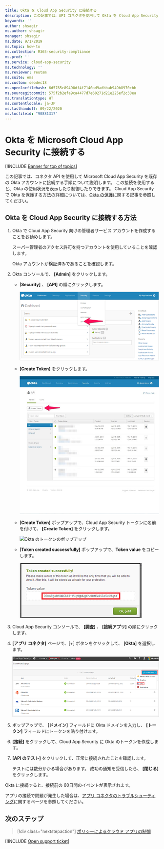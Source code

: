 ```yaml
---
title: Okta を Cloud App Security に接続する
description: この記事では、API コネクタを使用して Okta を Cloud App Security に接続し、使用状況を表示および制御する方法について説明します。
keywords: ''
author: shsagir
ms.author: shsagir
manager: shsagir
ms.date: 9/1/2019
ms.topic: how-to
ms.collection: M365-security-compliance
ms.prod: ''
ms.service: cloud-app-security
ms.technology: ''
ms.reviewer: reutam
ms.suite: ems
ms.custom: seodec18
ms.openlocfilehash: 6d5765c89498df4f7140ad9adbbab949b8970cbb
ms.sourcegitcommit: 575f2b2efa9ca4477d7e60271d21e225ef2c38ea
ms.translationtype: HT
ms.contentlocale: ja-JP
ms.lasthandoff: 09/22/2020
ms.locfileid: "90881317"
---
```

# <a name="connect-okta-to-microsoft-cloud-app-security"></a>Okta を Microsoft Cloud App Security に接続する

[!INCLUDE [Banner for top of topics](includes/banner.md)]

この記事では、コネクタ API を使用して Microsoft Cloud App Security を既存の Okta アカウントに接続する手順について説明します。 この接続を使用すると、Okta の使用状況を表示したり制御したりできます。 Cloud App Security で Okta を保護する方法の詳細については、[Okta の保護](protect-okta.md)に関する記事を参照してください。

## <a name="how-to-connect-okta-to-cloud-app-security"></a>Okta を Cloud App Security に接続する方法

1. Okta で Cloud App Security 向けの管理者サービス アカウントを作成することをお勧めします。

    スーパー管理者のアクセス許可を持つアカウントを使用していることを確認します。

    Okta アカウントが検証済みであることを確認します。

1. Okta コンソールで、 **[Admin]** をクリックします。

    - **[Security]** 、 **[API]** の順にクリックします。

         ![Okta の [API]](media/okta-api.png "Okta の [API]")

    - **[Create Token]** をクリックします。

         ![Okta の [Create Token]](media/okta-createtoken.jpg "Okta の [Create Token]")

    - **[Create Token]** ポップアップで、Cloud App Security トークンに名前を付けて、 **[Create Token]** をクリックします。

         ![Okta のトークンのポップアップ](media/okta-token-pop-up.png)

    - **[Token created successfully]** ポップアップで、**Token value** をコピーします。

         ![Okta の [Token value]](media/okta-token-value.png "Okta の [Token value]")

1. Cloud App Security コンソールで、 **[調査]** 、 **[接続アプリ]** の順にクリックします。

1. **[アプリ コネクタ]** ページで、[+] ボタンをクリックして、 **[Okta]** を選択します。

    ![Okta の接続](media/connect-okta.png "Okta の接続")

1. ポップアップで、 **[ドメイン]** フィールドに Okta ドメインを入力し、 **[トークン]** フィールドにトークンを貼り付けます。

1. **[接続]** をクリックして、Cloud App Security に Okta のトークンを作成します。

1. **[API のテスト]** をクリックして、正常に接続されたことを確認します。

    テストには数分かかる場合があります。 成功の通知を受信したら、 **[閉じる]** をクリックします。

Okta に接続すると、接続前の 60日間のイベントが表示されます。

アプリの接続で問題が発生した場合は、[アプリ コネクタのトラブルシューティング](troubleshooting-api-connectors-using-error-messages.md)に関するページを参照してください。

## <a name="next-steps"></a>次のステップ

> [!div class="nextstepaction"]
> [ポリシーによるクラウド アプリの制御](control-cloud-apps-with-policies.md)

[!INCLUDE [Open support ticket](includes/support.md)]
